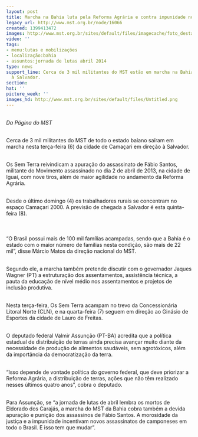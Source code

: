 ```yaml
---
layout: post
title: Marcha na Bahia luta pela Reforma Agrária e contra impunidade no campo
legacy_url: http://www.mst.org.br/node/16066
created: 1399413472
images: http://www.mst.org.br/sites/default/files/imagecache/foto_destaque/Untitled.png
video: ''
tags:
- menu:lutas e mobilizações
- localização:bahia
- assuntos:jornada de lutas abril 2014
type: news
support_line: Cerca de 3 mil militantes do MST estão em marcha na Bahia em direção
  à Salvador.
section: 
hat: ''
picture_week: ''
images_hd: http://www.mst.org.br/sites/default/files/Untitled.png
---
```

<p><em><br>Da Página do MST</em>&nbsp;<br>&nbsp;</p><p>Cerca de 3 mil militantes do MST de todo o estado baiano saíram em marcha nesta terça-feira (6) da cidade de Camaçari em direção à Salvador.</p><p><br>Os Sem Terra reivindicam a apuração do assassinato de Fábio Santos, militante do Movimento assassinado no dia 2 de abril de 2013, na cidade de Iguaí, com nove tiros, além de maior agilidade no andamento da Reforma Agrária.&nbsp;</p><p><br>Desde o último domingo (4) os trabalhadores rurais se concentram no espaço Camaçari 2000. A previsão de chegada a Salvador é esta quinta-feira (8).</p><p><img style="margin: 10px;" src="http://www.mst.org.br/sites/default/files/march_BAHIA.png" alt=""><br><br>“O Brasil possui mais de 100 mil famílias acampadas, sendo que a Bahia é o estado com o maior número de famílias nesta condição, são mais de 22 mil”, disse Márcio Matos da direção nacional do MST.</p><p><br>Segundo ele, a marcha também pretende discutir com o governador Jaques Wagner (PT) a estruturação dos assentamentos, assistência técnica, a pauta da educação de nível médio nos assentamentos e projetos de inclusão produtiva.</p><p><br>Nesta terça-feira, Os Sem Terra acampam no trevo da Concessionária Litoral Norte (CLN), e na quarta-feira (7) seguem em direção ao Ginásio de Esportes da cidade de Lauro de Freitas.</p><p><br>O deputado federal Valmir Assunção (PT-BA) acredita que a política estadual de distribuição de terras ainda precisa avançar muito diante da necessidade de produção de alimentos saudáveis, sem agrotóxicos, além da importância da democratização da terra.&nbsp;</p><p><br>“Isso depende de vontade política do governo federal, que deve priorizar a Reforma Agrária, a distribuição de terras, ações que não têm realizado nesses últimos quatro anos”, cobra o deputado.&nbsp;</p><p><br>Para Assunção, se “a jornada de lutas de abril lembra os mortos de Eldorado dos Carajás, a marcha do MST da Bahia cobra também a devida apuração e punição dos assassinos de Fábio Santos. A morosidade da justiça e a impunidade incentivam novos assassinatos de camponeses em todo o Brasil. E isso tem que mudar”.</p><div>&nbsp;</div><div>&nbsp;</div>
